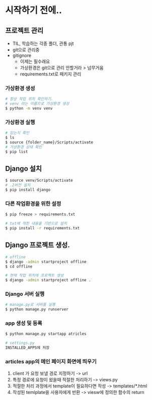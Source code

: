 # 시작하기 전에..

## 프로젝트 관리
- TIL, 학습하는 각종 폴더, 관통 pjt
- git으로 관리중
- gitignore
  - 이제는 필수래요 
  - 가상환경은 git으로 관리 안할거라 > 넘무거움
  - requirements.txt로 패키지 관리

### 가상환경 생성
```bash
# 항상 작업 위치 확인하기.
# venv 라는 이름으로 가상환경 생성
$ python -m venv venv
```
### 가상환경 실행
```bash
# 있는지 확인
$ ls
$ source {folder_name}/Scripts/activate
# 가상환경 상태 확인
$ pip list
```
## Django 설치
```bash
$ source venv/Scripts/activate
# .2버전 설치
$ pip install django
```
### 다른 작업환경을 위한 설정
```bash
$ pip freeze > requirements.txt

# txt에 적힌 내용을 기반으로 설치
$ pip install -r requirements.txt
```

## Django 프로젝트 생성.
```bash
# offline
$ django -admin startproject offline  
$ cd offline

# 현재 작업 위치에 프로젝트 생성
$ django -admin startproject offline .
```
### Django 서버 실행
```bash
# manage.py로 서버를 실행
$ python manage.py runserver
```

### app 생성 및 등록
```bash
$ python manage.py startapp atricles
```
```python
# settings.py
INSTALLED_APPS에 저장
```

### articles app의 메인 페이지 화면에 띄우기
1. client 가 요청 보낼 경로 지정하기 -> url
2. 특정 경로에 요청이 왔을때 적절한 처리하기  -> views.py
3. 적절한 처리 과정에서 template이 필요하다면 작성  -> templates/*.html
4. 작성된 temlplate을 사용자에게 반환 -> viesw에 정의한 함수의 return

